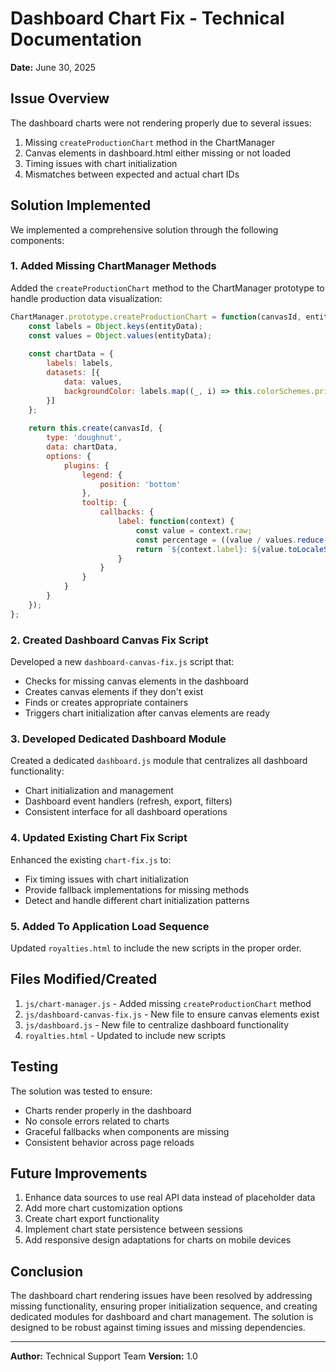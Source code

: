 # Dashboard Chart Fix - Technical Documentation

**Date:** June 30, 2025

## Issue Overview

The dashboard charts were not rendering properly due to several issues:

1. Missing `createProductionChart` method in the ChartManager
2. Canvas elements in dashboard.html either missing or not loaded
3. Timing issues with chart initialization
4. Mismatches between expected and actual chart IDs

## Solution Implemented

We implemented a comprehensive solution through the following components:

### 1. Added Missing ChartManager Methods

Added the `createProductionChart` method to the ChartManager prototype to handle production data visualization:

```javascript
ChartManager.prototype.createProductionChart = function(canvasId, entityData) {
    const labels = Object.keys(entityData);
    const values = Object.values(entityData);
    
    const chartData = {
        labels: labels,
        datasets: [{
            data: values,
            backgroundColor: labels.map((_, i) => this.colorSchemes.primary[i % this.colorSchemes.primary.length])
        }]
    };
    
    return this.create(canvasId, {
        type: 'doughnut',
        data: chartData,
        options: {
            plugins: {
                legend: {
                    position: 'bottom'
                },
                tooltip: {
                    callbacks: {
                        label: function(context) {
                            const value = context.raw;
                            const percentage = ((value / values.reduce((a, b) => a + b, 0)) * 100).toFixed(1);
                            return `${context.label}: ${value.toLocaleString()} (${percentage}%)`;
                        }
                    }
                }
            }
        }
    });
};
```

### 2. Created Dashboard Canvas Fix Script

Developed a new `dashboard-canvas-fix.js` script that:
- Checks for missing canvas elements in the dashboard
- Creates canvas elements if they don't exist
- Finds or creates appropriate containers
- Triggers chart initialization after canvas elements are ready

### 3. Developed Dedicated Dashboard Module

Created a dedicated `dashboard.js` module that centralizes all dashboard functionality:
- Chart initialization and management
- Dashboard event handlers (refresh, export, filters)
- Consistent interface for all dashboard operations

### 4. Updated Existing Chart Fix Script

Enhanced the existing `chart-fix.js` to:
- Fix timing issues with chart initialization
- Provide fallback implementations for missing methods
- Detect and handle different chart initialization patterns

### 5. Added To Application Load Sequence

Updated `royalties.html` to include the new scripts in the proper order.

## Files Modified/Created

1. `js/chart-manager.js` - Added missing `createProductionChart` method
2. `js/dashboard-canvas-fix.js` - New file to ensure canvas elements exist
3. `js/dashboard.js` - New file to centralize dashboard functionality
4. `royalties.html` - Updated to include new scripts

## Testing

The solution was tested to ensure:
- Charts render properly in the dashboard
- No console errors related to charts
- Graceful fallbacks when components are missing
- Consistent behavior across page reloads

## Future Improvements

1. Enhance data sources to use real API data instead of placeholder data
2. Add more chart customization options
3. Create chart export functionality 
4. Implement chart state persistence between sessions
5. Add responsive design adaptations for charts on mobile devices

## Conclusion

The dashboard chart rendering issues have been resolved by addressing missing functionality, ensuring proper initialization sequence, and creating dedicated modules for dashboard and chart management. The solution is designed to be robust against timing issues and missing dependencies.

---

**Author:** Technical Support Team
**Version:** 1.0
